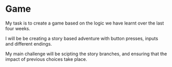 # Game
 
My task is to create a game based on the logic we have learnt over the last four weeks.

I will be be creating a story based adventure with button presses, inputs and different endings. 

My main challenge will be scipting the story branches, and ensuring that the impact of previous choices take place. 
